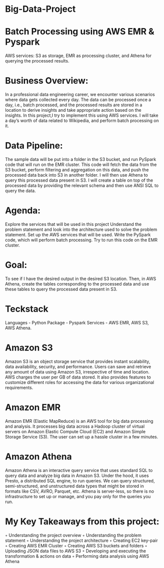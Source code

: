 # Big-Data-Project

# Batch Processing using AWS EMR & Pyspark
AWS services: S3 as storage,
EMR as processing cluster, and Athena for querying the processed results.
# Business Overview:
In a professional data engineering career, we encounter various scenarios where data gets
collected every day. The data can be processed once a day, i.e., batch processed, and the
processed results are stored in a location to derive insights and take appropriate action based
on the insights. In this project,I try to implement this using AWS services. I
will take a day’s worth of data related to Wikipedia, and perform batch processing on
it.
# Data Pipeline:
The sample data will be put into a folder in the S3 bucket, and run
PySpark code that will run on the EMR cluster. This code will fetch the data from the S3
bucket, perform filtering and aggregation on this data, and push the processed data back into
S3 in another folder. I will then use Athena to query this processed data present in S3. I
will create a table on top of the processed data by providing the relevant schema and then use
ANSI SQL to query the data.
# Agenda:
Explore the services that will be used in this project
Understand the problem statement and look into the architecture used to solve the problem statement.
Set up the AWS services that will be used. 
Write the PySpark code, which will perform batch processing. 
Try to run this code on the EMR cluster. 
# Goal:
To see if I have  the desired output in the desired S3 location. Then, in
AWS Athena, create the tables corresponding to the processed data and use
these tables to query the processed data present in S3.

# Teckstack
Languages - Python
Package - Pyspark
Services - AWS EMR, AWS S3, AWS Athena.
# Amazon S3
Amazon S3 is an object storage service that provides instant scalability, data availability,
security, and performance. Users can save and retrieve any amount of data using Amazon S3,
irrespective of time and location. AWS charges the user per GB of data stored. It also
provides features to customize different roles for accessing the data for various organizational
requirements.
# Amazon EMR
Amazon EMR (Elastic MapReduce) is an AWS tool for big data processing and analysis. It
processes big data across a Hadoop cluster of virtual servers on Amazon Elastic Compute
Cloud (EC2) and Amazon Simple Storage Service (S3). The user can set up a hassle cluster
in a few minutes.
# Amazon Athena
Amazon Athena is an interactive query service that uses standard SQL to query data and
analyze big data in Amazon S3. Under the hood, it uses Presto, a distributed SQL engine, to
run queries. We can query structured, semi-structured, and unstructured data types that might
be stored in formats like CSV, AVRO, Parquet, etc. Athena is server-less, so there is no
infrastructure to set up or manage, and you pay only for the queries you run.
# My Key Takeaways from this project:
◦ Understanding the project overview
◦ Understanding the problem statement
◦ Understanding the project architecture
◦ Creating EC2 key-pair
◦ Creating AWS EMR Cluster
◦ Creating AWS S3 buckets and folders
◦ Uploading JSON data files to AWS S3
◦ Developing and executing the transformation & actions on data
◦ Performing data analysis using AWS Athena
